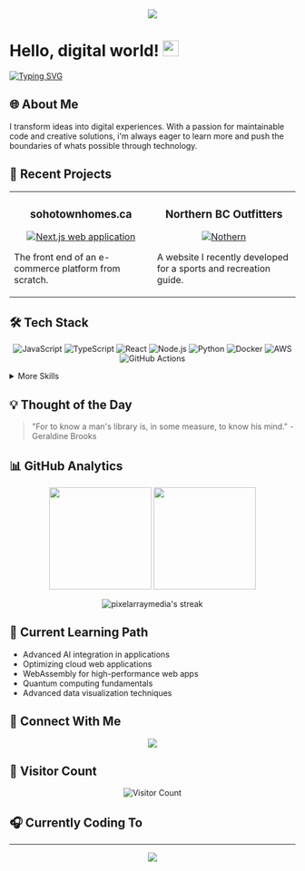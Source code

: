 <div align="center">
  <img src="https://capsule-render.vercel.app/api?type=waving&color=gradient&height=300&section=header&text=Darion%20Newton&fontSize=90&animation=fadeIn" />
</div>

# Hello, digital world! <img src="https://media.giphy.com/media/hvRJCLFzcasrR4ia7z/giphy.gif" width="28">

[![Typing SVG](https://readme-typing-svg.herokuapp.com?font=Fira+Code&pause=1000&color=0969DA&center=false&vCenter=false&repeat=false&width=435&lines=Software+Developer)](https://git.io/typing-svg)

## 🌐 About Me

I transform ideas into digital experiences. With a passion for maintainable code and creative solutions, i'm always eager to learn more and push the boundaries of whats possible through technology.

## 🔮 Recent Projects

<table>
  <tr>
    <td width="50%">
      <h3 align="center">sohotownhomes.ca</h3>
      <p align="center">
        <a href="https://canviews.vercel.app/" target="_blank">
          <img src="https://i.gyazo.com/9215cd32e84a1987e8addaa6f2be6743.png" alt="Next.js web application"/>
        </a>
      </p>
      <p>The front end of an e-commerce platform from scratch.</p>
    </td>
    <td width="50%">
      <h3 align="center">Northern BC Outfitters</h3>
      <p align="center">
        <a href="https://northernbcoutfitters.ca" target="_blank">
          <img src="https://i.gyazo.com/6c03ba2103d025d6b5ddf85b41378748.jpg" alt=Nothern BC outfitters"/>
        </a>
      </p>
      <p>A website I recently developed for a sports and recreation guide.</p>
    </td>
  </tr>
</table>

## 🛠️ Tech Stack

<p align="center">
  <img src="https://img.shields.io/badge/JavaScript-F7DF1E?style=for-the-badge&logo=javascript&logoColor=black" alt="JavaScript" />
  <img src="https://img.shields.io/badge/TypeScript-007ACC?style=for-the-badge&logo=typescript&logoColor=white" alt="TypeScript" />
  <img src="https://img.shields.io/badge/React-20232A?style=for-the-badge&logo=react&logoColor=61DAFB" alt="React" />
  <img src="https://img.shields.io/badge/Node.js-339933?style=for-the-badge&logo=nodedotjs&logoColor=white" alt="Node.js" />
  <img src="https://img.shields.io/badge/Python-FFD43B?style=for-the-badge&logo=python&logoColor=blue" alt="Python" />
  <img src="https://img.shields.io/badge/Docker-2CA5E0?style=for-the-badge&logo=docker&logoColor=white" alt="Docker" />
  <img src="https://img.shields.io/badge/AWS-FF9900?style=for-the-badge&logo=amazonaws&logoColor=white" alt="AWS" />
  <img src="https://img.shields.io/badge/GitHub_Actions-2088FF?style=for-the-badge&logo=github-actions&logoColor=white" alt="GitHub Actions" />
</p>

<details>
  <summary>More Skills</summary>
  <br>
  <img src="https://img.shields.io/badge/CSS3-1572B6?style=for-the-badge&logo=css3&logoColor=white" alt="CSS3" />
  <img src="https://img.shields.io/badge/HTML5-E34F26?style=for-the-badge&logo=html5&logoColor=white" alt="HTML5" />
  <img src="https://img.shields.io/badge/MongoDB-4EA94B?style=for-the-badge&logo=mongodb&logoColor=white" alt="MongoDB" />
  <img src="https://img.shields.io/badge/Redux-593D88?style=for-the-badge&logo=redux&logoColor=white" alt="Redux" />

</details>

## 💡 Thought of the Day

> "For to know a man's library is, in some measure, to know his mind." -  Geraldine Brooks

## 📊 GitHub Analytics

<p align="center">
  <img height="180em" src="https://github-readme-stats.vercel.app/api?username=pixelarraymedia&show_icons=true&theme=tokyonight&include_all_commits=true&count_private=true"/>
  <img height="180em" src="https://github-readme-stats.vercel.app/api/top-langs/?username=pixelarraymedia&layout=compact&langs_count=7&theme=tokyonight"/>
</p>

<p align="center">
  <img src="https://github-readme-streak-stats.herokuapp.com/?user=pixelarraymedia&theme=tokyonight" alt="pixelarraymedia's streak"/>
</p>

## 🌱 Current Learning Path

- Advanced AI integration in applications
- Optimizing cloud web applications
- WebAssembly for high-performance web apps
- Quantum computing fundamentals
- Advanced data visualization techniques

## 🤝 Connect With Me

<p align="center">
<!--   <a href="mailto:your.email@example.com"><img src="https://img.shields.io/badge/Email-D14836?style=for-the-badge&logo=gmail&logoColor=white"/></a> -->
  <a href="https://linkedin.com/in/yourprofile"><img src="https://img.shields.io/badge/LinkedIn-0077B5?style=for-the-badge&logo=linkedin&logoColor=white"/></a>
<!--   <a href="https://twitter.com/yourhandle"><img src="https://img.shields.io/badge/Twitter-1DA1F2?style=for-the-badge&logo=twitter&logoColor=white"/></a> -->
</p>

## 👀 Visitor Count

<p align="center">
  <img src="https://profile-counter.glitch.me/pixelarraymedia/count.svg" alt="Visitor Count" />
</p>

## 🎧 Currently Coding To



<!--
[![Spotify](https://novatorem-lime-six.vercel.app/api/spotify)](https://open.spotify.com/user/youruserid)
-->
---

<div align="center">
  <img src="https://capsule-render.vercel.app/api?type=waving&color=gradient&height=100&section=footer" />
</div>

